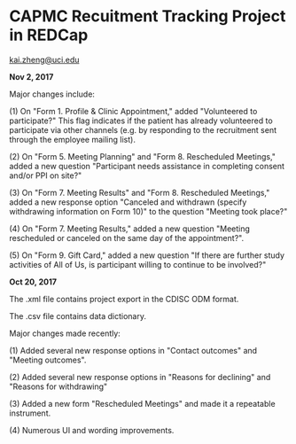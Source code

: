 # CAPMC Recuitment Tracking Project in REDCap

kai.zheng@uci.edu

<B>Nov 2, 2017</B>

Major changes include:

(1) On "Form 1. Profile & Clinic Appointment," added "Volunteered to participate?" This flag indicates if the patient has already volunteered to participate via other channels (e.g. by responding to the recruitment sent through the employee mailing list).

(2) On "Form 5. Meeting Planning" and "Form 8. Rescheduled Meetings," added a new question "Participant needs assistance in completing consent and/or PPI on site?"

(3) On "Form 7. Meeting Results" and "Form 8. Rescheduled Meetings," added a new response option "Canceled and withdrawn (specify withdrawing information on Form 10)" to the question "Meeting took place?"

(4) On "Form 7. Meeting Results," added a new question "Meeting rescheduled or canceled on the same day of the appointment?".

(5) On "Form 9. Gift Card," added a new question "If there are further study activities of All of Us, is participant willing to continue to be involved?"

<B>Oct 20, 2017</B>

The .xml file contains project export in the CDISC ODM format. 

The .csv file contains data dictionary.

Major changes made recently:

(1) Added several new response options in "Contact outcomes" and "Meeting outcomes".

(2) Added several new response options in "Reasons for declining" and "Reasons for withdrawing"

(3) Added a new form "Rescheduled Meetings" and made it a repeatable instrument.

(4) Numerous UI and wording improvements.
